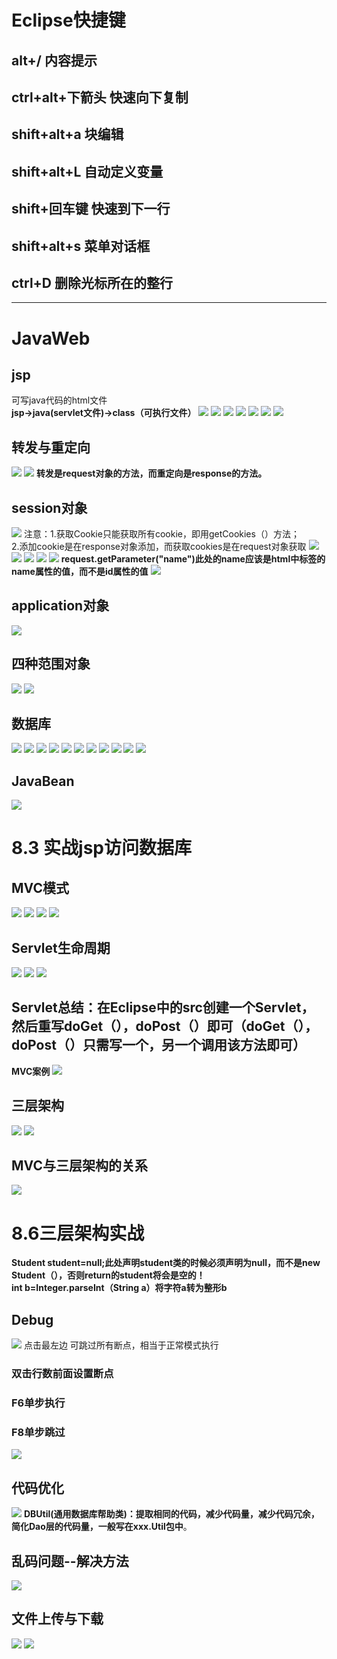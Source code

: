
# Eclipse快捷键
## alt+/ 内容提示
## ctrl+alt+下箭头  快速向下复制
## shift+alt+a  块编辑
## shift+alt+L 自动定义变量
## shift+回车键 快速到下一行
## shift+alt+s 菜单对话框  
## ctrl+D 删除光标所在的整行

***
# JavaWeb  
## jsp
可写java代码的html文件  
**jsp->java(servlet文件)->class（可执行文件）**
![](pictures/_20190729173139.png)
![](pictures/_20190729175214.png)
![](pictures/_20190729180458.png)
![](pictures/_20190729201120.png)
![](pictures/_20190729202004.png)
![](pictures/_20190729204811.png)
![](pictures/_20190729204544.png)
## 转发与重定向
![](pictures/_20190729211551.png)
![](pictures/_20190729211353.png)
**转发是request对象的方法，而重定向是response的方法。**
## session对象
![](pictures/_20190729214355.png)
注意：1.获取Cookie只能获取所有cookie，即用getCookies（）方法；  
2.添加cookie是在response对象添加，而获取cookies是在request对象获取
![](pictures/_20190729214837.png)
![](pictures/_20190730194557.png)
![](pictures/_20190730194524.png)
![](pictures/_20190730194309.png)
![](pictures/_20190730233645.png)
**request.getParameter("name")此处的name应该是html中标签的name属性的值，而不是id属性的值**
![](pictures/_20190801003314.png)
## application对象
![](pictures/_20190801004530.png)
## 四种范围对象
![](pictures/_20190801125803.png)
![](pictures/_20190801131758.png)
## 数据库
![](pictures/_20190801133218.png)
![](pictures/_20190801141227.png)
![](pictures/_20190801192956.png)
![](pictures/_20190801195136.png)
![](pictures/_20190801195529.png)
![](pictures/_20190802171836.png)
![](pictures/_20190802171735.png)
![](pictures/_20190802173825.png)
![](pictures/_20190802173915.png)
![](pictures/_20190802223409.png)
![](pictures/_20190802235833.png)
## JavaBean
![](pictures/_20190803012458.png)
# 8.3 实战jsp访问数据库
## MVC模式
![](pictures/_20190803215654.png)
![](pictures/_20190803220524.png)
![](pictures/_20190803221029.png)
![](pictures/_20190803222047.png)
## Servlet生命周期
![](pictures/_20190804113042.png)
![](pictures/_20190804173644.png)
![](pictures/_20190804174443.png)
## Servlet总结：在Eclipse中的src创建一个Servlet，然后重写doGet（），doPost（）即可（doGet（），doPost（）只需写一个，另一个调用该方法即可）
**MVC案例**
![](pictures/_20190804190653.png)
## 三层架构
![](pictures/_20190804223524.png)
![](pictures/_20190804224146.png)
## MVC与三层架构的关系
![](pictures/_20190804223326.png)
# 8.6三层架构实战
**Student student=null;此处声明student类的时候必须声明为null，而不是new Student（），否则return的student将会是空的！**  
**int b=Integer.parseInt（String a）将字符a转为整形b**
## Debug
![](pictures/_20190807150542.png)
点击最左边 可跳过所有断点，相当于正常模式执行
### 双击行数前面设置断点
### F6单步执行
### F8单步跳过
![](pictures/_20190807150401.png)
## 代码优化
![](pictures/_20190807150813.png)
**DBUtil(通用数据库帮助类)：提取相同的代码，减少代码量，减少代码冗余，简化Dao层的代码量，一般写在xxx.Util包中**。
## 乱码问题--解决方法
![](pictures/_20190809115020.png)
## 文件上传与下载
![](pictures/_20190809151543.png)
![](pictures/_20190809153121.png) 